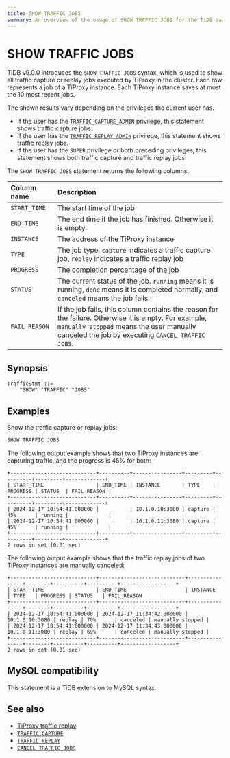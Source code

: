 ```yaml
---
title: SHOW TRAFFIC JOBS
summary: An overview of the usage of SHOW TRAFFIC JOBS for the TiDB database.
---
```


# SHOW TRAFFIC JOBS

TiDB v9.0.0 introduces the `SHOW TRAFFIC JOBS` syntax, which is used to show all traffic capture or replay jobs executed by TiProxy in the cluster. Each row represents a job of a TiProxy instance. Each TiProxy instance saves at most the 10 most recent jobs.

The shown results vary depending on the privileges the current user has.

- If the user has the [`TRAFFIC_CAPTURE_ADMIN`](/privilege-management.md#dynamic-privileges) privilege, this statement shows traffic capture jobs.
- If the user has the [`TRAFFIC_REPLAY_ADMIN`](/privilege-management.md#dynamic-privileges) privilege, this statement shows traffic replay jobs.
- If the user has the `SUPER` privilege or both preceding privileges, this statement shows both traffic capture and traffic replay jobs.

The `SHOW TRAFFIC JOBS` statement returns the following columns:

| Column name | Description   |
| :-------- | :------------- |
| `START_TIME` | The start time of the job |
| `END_TIME` | The end time if the job has finished. Otherwise it is empty. |
| `INSTANCE` | The address of the TiProxy instance |
| `TYPE` | The job type. `capture` indicates a traffic capture job, `replay` indicates a traffic replay job |
| `PROGRESS` | The completion percentage of the job |
| `STATUS` | The current status of the job. `running` means it is running, `done` means it is completed normally, and `canceled` means the job fails. |
| `FAIL_REASON` | If the job fails, this column contains the reason for the failure. Otherwise it is empty. For example, `manually stopped` means the user manually canceled the job by executing `CANCEL TRAFFIC JOBS`. |

## Synopsis

```ebnf+diagram
TrafficStmt ::=
    "SHOW" "TRAFFIC" "JOBS"
```

## Examples

Show the traffic capture or replay jobs:

```sql
SHOW TRAFFIC JOBS
```

The following output example shows that two TiProxy instances are capturing traffic, and the progress is 45% for both:

```
+----------------------------+----------+----------------+---------+----------+---------+-------------+
| START_TIME                 | END_TIME | INSTANCE       | TYPE    | PROGRESS | STATUS  | FAIL_REASON |
+----------------------------+----------+----------------+---------+----------+---------+-------------+
| 2024-12-17 10:54:41.000000 |          | 10.1.0.10:3080 | capture | 45%      | running |             |
| 2024-12-17 10:54:41.000000 |          | 10.1.0.11:3080 | capture | 45%      | running |             |
+----------------------------+----------+----------------+---------+----------+---------+-------------+
2 rows in set (0.01 sec)
```

The following output example shows that the traffic replay jobs of two TiProxy instances are manually canceled:

```
+----------------------------+----------------------------+----------------+--------+----------+----------+------------------+
| START_TIME                 | END_TIME                   | INSTANCE       | TYPE   | PROGRESS | STATUS   | FAIL_REASON      |
+----------------------------+----------------------------+----------------+--------+----------+----------+------------------+
| 2024-12-17 10:54:41.000000 | 2024-12-17 11:34:42.000000 | 10.1.0.10:3080 | replay | 70%      | canceled | manually stopped |
| 2024-12-17 10:54:41.000000 | 2024-12-17 11:34:43.000000 | 10.1.0.11:3080 | replay | 69%      | canceled | manually stopped |
+----------------------------+----------------------------+----------------+--------+----------+----------+------------------+
2 rows in set (0.01 sec)
```

## MySQL compatibility

This statement is a TiDB extension to MySQL syntax.

## See also

* [TiProxy traffic replay](/tiproxy/tiproxy-traffic-replay.md)
* [`TRAFFIC CAPTURE`](/sql-statements/sql-statement-traffic-capture.md)
* [`TRAFFIC REPLAY`](/sql-statements/sql-statement-traffic-replay.md)
* [`CANCEL TRAFFIC JOBS`](/sql-statements/sql-statement-cancel-traffic-jobs.md)
